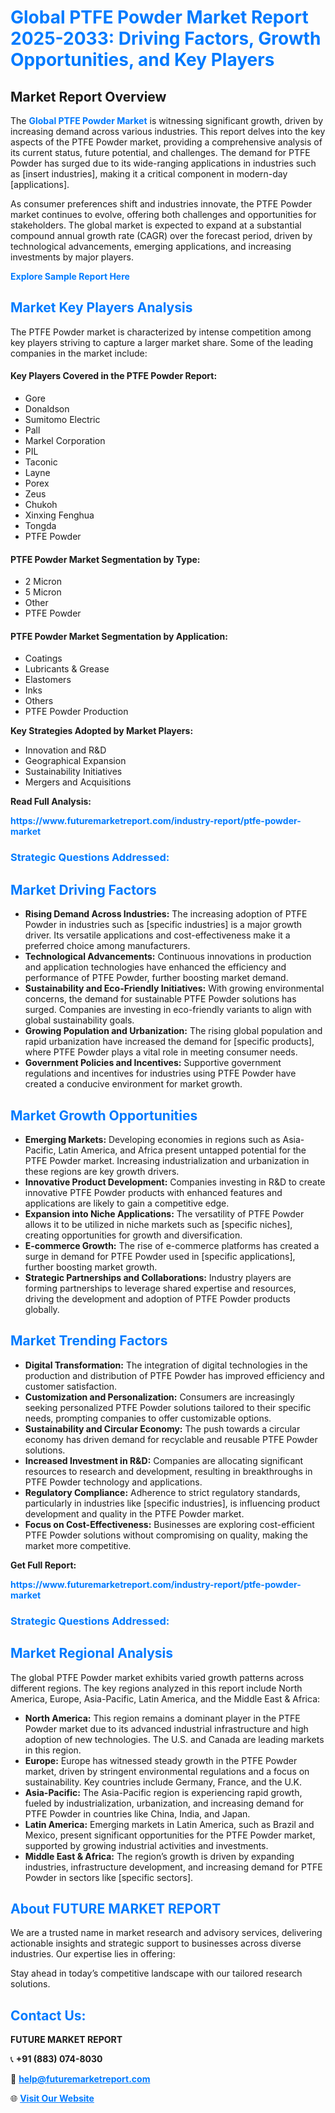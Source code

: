 <h1 style="color: #007BFF;">Global PTFE Powder Market Report 2025-2033: Driving Factors, Growth Opportunities, and Key Players</h1>

<section id="overview">
<h2>Market Report Overview</h2>
<p>The <a href="https://www.futuremarketreport.com/industry-report/ptfe-powder-market" style="color: #007BFF; text-decoration: none;"><strong>Global PTFE Powder Market</strong></a> is witnessing significant growth, driven by increasing demand across various industries. This report delves into the key aspects of the PTFE Powder market, providing a comprehensive analysis of its current status, future potential, and challenges. The demand for PTFE Powder has surged due to its wide-ranging applications in industries such as [insert industries], making it a critical component in modern-day [applications].</p>
<p>As consumer preferences shift and industries innovate, the PTFE Powder market continues to evolve, offering both challenges and opportunities for stakeholders. The global market is expected to expand at a substantial compound annual growth rate (CAGR) over the forecast period, driven by technological advancements, emerging applications, and increasing investments by major players.</p>
</section>

<section id="overview">
<p><a href="https://www.futuremarketreport.com/request-sample/reportId=109814" style="color: #007BFF; text-decoration: none;"><strong>Explore Sample Report Here</strong></a></p>
</section>

<section id="key-players">
<h2 style="color: #007BFF;">Market Key Players Analysis</h2>
<p>The PTFE Powder market is characterized by intense competition among key players striving to capture a larger market share. Some of the leading companies in the market include:</p>
<h4>Key Players Covered in the PTFE Powder Report:</h4>
<ul><li>Gore</li><li>Donaldson</li><li>Sumitomo Electric</li><li>Pall</li><li>Markel Corporation</li><li>PIL</li><li>Taconic</li><li>Layne</li><li>Porex</li><li>Zeus</li><li>Chukoh</li><li>Xinxing Fenghua</li><li>Tongda</li><li>PTFE Powder</li></ul>
<h4>PTFE Powder Market Segmentation by Type:</h4>
<ul><li>2 Micron</li><li>5 Micron</li><li>Other</li><li>PTFE Powder</li></ul>

<h4>PTFE Powder Market Segmentation by Application:</h4>
<ul><li>Coatings</li><li>Lubricants &amp; Grease</li><li>Elastomers</li><li>Inks</li><li>Others</li><li>PTFE Powder Production</li></ul>
<p><strong>Key Strategies Adopted by Market Players:</strong></p>
<ul>
<li>Innovation and R&D</li>
<li>Geographical Expansion</li>
<li>Sustainability Initiatives</li>
<li>Mergers and Acquisitions</li>
</ul>
</section>

<section>
<p><strong>Read Full Analysis: </strong></p><a href="https://www.futuremarketreport.com/industry-report/ptfe-powder-market" style="color: #007BFF; text-decoration: none;"><strong>https://www.futuremarketreport.com/industry-report/ptfe-powder-market</strong></a>
<h3 style="color: #007BFF;">Strategic Questions Addressed:</h3>
</section>

<section id="driving-factors">
<h2 style="color: #007BFF;">Market Driving Factors</h2>
<ul>
<li><strong>Rising Demand Across Industries:</strong> The increasing adoption of PTFE Powder in industries such as [specific industries] is a major growth driver. Its versatile applications and cost-effectiveness make it a preferred choice among manufacturers.</li>
<li><strong>Technological Advancements:</strong> Continuous innovations in production and application technologies have enhanced the efficiency and performance of PTFE Powder, further boosting market demand.</li>
<li><strong>Sustainability and Eco-Friendly Initiatives:</strong> With growing environmental concerns, the demand for sustainable PTFE Powder solutions has surged. Companies are investing in eco-friendly variants to align with global sustainability goals.</li>
<li><strong>Growing Population and Urbanization:</strong> The rising global population and rapid urbanization have increased the demand for [specific products], where PTFE Powder plays a vital role in meeting consumer needs.</li>
<li><strong>Government Policies and Incentives:</strong> Supportive government regulations and incentives for industries using PTFE Powder have created a conducive environment for market growth.</li>
</ul>
</section>

<section id="growth-opportunities">
<h2 style="color: #007BFF;">Market Growth Opportunities</h2>
<ul>
<li><strong>Emerging Markets:</strong> Developing economies in regions such as Asia-Pacific, Latin America, and Africa present untapped potential for the PTFE Powder market. Increasing industrialization and urbanization in these regions are key growth drivers.</li>
<li><strong>Innovative Product Development:</strong> Companies investing in R&D to create innovative PTFE Powder products with enhanced features and applications are likely to gain a competitive edge.</li>
<li><strong>Expansion into Niche Applications:</strong> The versatility of PTFE Powder allows it to be utilized in niche markets such as [specific niches], creating opportunities for growth and diversification.</li>
<li><strong>E-commerce Growth:</strong> The rise of e-commerce platforms has created a surge in demand for PTFE Powder used in [specific applications], further boosting market growth.</li>
<li><strong>Strategic Partnerships and Collaborations:</strong> Industry players are forming partnerships to leverage shared expertise and resources, driving the development and adoption of PTFE Powder products globally.</li>
</ul>
</section>

<section id="trending-factors">
<h2 style="color: #007BFF;">Market Trending Factors</h2>
<ul>
<li><strong>Digital Transformation:</strong> The integration of digital technologies in the production and distribution of PTFE Powder has improved efficiency and customer satisfaction.</li>
<li><strong>Customization and Personalization:</strong> Consumers are increasingly seeking personalized PTFE Powder solutions tailored to their specific needs, prompting companies to offer customizable options.</li>
<li><strong>Sustainability and Circular Economy:</strong> The push towards a circular economy has driven demand for recyclable and reusable PTFE Powder solutions.</li>
<li><strong>Increased Investment in R&D:</strong> Companies are allocating significant resources to research and development, resulting in breakthroughs in PTFE Powder technology and applications.</li>
<li><strong>Regulatory Compliance:</strong> Adherence to strict regulatory standards, particularly in industries like [specific industries], is influencing product development and quality in the PTFE Powder market.</li>
<li><strong>Focus on Cost-Effectiveness:</strong> Businesses are exploring cost-efficient PTFE Powder solutions without compromising on quality, making the market more competitive.</li>
</ul>
</section>

<section>
<p><strong>Get Full Report: </strong></p><a href="https://www.futuremarketreport.com/industry-report/ptfe-powder-market" style="color: #007BFF; text-decoration: none;"><strong>https://www.futuremarketreport.com/industry-report/ptfe-powder-market</strong></a>
<h3 style="color: #007BFF;">Strategic Questions Addressed:</h3>
</section>


<section id="regional-analysis">
<h2 style="color: #007BFF;">Market Regional Analysis</h2>
<p>The global PTFE Powder market exhibits varied growth patterns across different regions. The key regions analyzed in this report include North America, Europe, Asia-Pacific, Latin America, and the Middle East & Africa:</p>
<ul>
<li><strong>North America:</strong> This region remains a dominant player in the PTFE Powder market due to its advanced industrial infrastructure and high adoption of new technologies. The U.S. and Canada are leading markets in this region.</li>
<li><strong>Europe:</strong> Europe has witnessed steady growth in the PTFE Powder market, driven by stringent environmental regulations and a focus on sustainability. Key countries include Germany, France, and the U.K.</li>
<li><strong>Asia-Pacific:</strong> The Asia-Pacific region is experiencing rapid growth, fueled by industrialization, urbanization, and increasing demand for PTFE Powder in countries like China, India, and Japan.</li>
<li><strong>Latin America:</strong> Emerging markets in Latin America, such as Brazil and Mexico, present significant opportunities for the PTFE Powder market, supported by growing industrial activities and investments.</li>
<li><strong>Middle East & Africa:</strong> The region’s growth is driven by expanding industries, infrastructure development, and increasing demand for PTFE Powder in sectors like [specific sectors].</li>
</ul>
</section>

<footer>
<h2 style="color: #007BFF;">About FUTURE MARKET REPORT</h2>
<p>We are a trusted name in market research and advisory services, delivering actionable insights and strategic support to businesses across diverse industries. Our expertise lies in offering:</p>

<p>Stay ahead in today’s competitive landscape with our tailored research solutions.</p>

<h2 style="color: #007BFF;">Contact Us:</h2>
<p><strong>FUTURE MARKET REPORT</strong></p>
<p>📞 <strong>+91 (883) 074-8030</strong></p>
<p>📧 <strong><a href="mailto:help@futuremarketreport.com" style="color: #007BFF;">help@futuremarketreport.com</a></strong></p>
<p>🌐 <strong><a href="https://www.futuremarketreport.com/" style="color: #007BFF;">Visit Our Website</a></strong></p>
</footer>